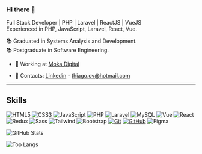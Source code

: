 ### Hi there 👋


Full Stack Developer | PHP | Laravel | ReactJS | VueJS <br />
Experienced in PHP, JavaScript, Laravel, React, Vue.

📚 Graduated in Systems Analysis and Development.<br />
📚 Postgraduate in Software Engineering.<br />

- 🔭 Working at [Moka Digital](www.mokadigital.com.br)
<!--
- 🌱 I’m currently learning ReactJS
-->
- 📩 Contacts: <a href="https://www.linkedin.com/in/thiagoov/">Linkedin</a> - <a href="mailto:thiago.ov@hotmail.com"/>thiago.ov@hotmail.com</a>

<hr />

## Skills
<!-- https://github.com/digitalinnovationone/dio-lab-open-source/blob/main/utils/badges/badges.md -->

![HTML5](https://img.shields.io/badge/HTML5-E34F26?style=for-the-badge&logo=html5&logoColor=white)
![CSS3](https://img.shields.io/badge/CSS3-1572B6?style=for-the-badge&logo=css3&logoColor=white)
![JavaScript](https://img.shields.io/badge/JavaScript-F7DF1E?style=for-the-badge&logo=javascript&logoColor=black)
![PHP](https://img.shields.io/badge/PHP-777BB4?style=for-the-badge&logo=php&logoColor=white)
![Laravel](https://img.shields.io/badge/laravel-%23FF2D20.svg?style=for-the-badge&logo=laravel&logoColor=white)
![MySQL](https://img.shields.io/badge/MySQL-00000F?style=for-the-badge&logo=mysql&logoColor=white)
![Vue](https://img.shields.io/badge/vuejs-%2335495e.svg?style=for-the-badge&logo=vuedotjs&logoColor=%234FC08D)
![React](https://img.shields.io/badge/React-20232A?style=for-the-badge&logo=react&logoColor=61DAFB)
![Redux](https://img.shields.io/badge/redux-%23593d88.svg?style=for-the-badge&logo=redux&logoColor=white)
![Sass](https://img.shields.io/badge/Sass-000?style=for-the-badge&logo=sass)
![Tailwind](https://img.shields.io/badge/tailwindcss-%2338B2AC.svg?style=for-the-badge&logo=tailwind-css&logoColor=white)
![Bootstrap](https://img.shields.io/badge/bootstrap-000?style=for-the-badge&logo=bootstrap&logoColor=553C7B)
[![Git](https://img.shields.io/badge/Git-000?style=for-the-badge&logo=git&logoColor=E94D5F)](https://git-scm.com/doc)
[![GitHub](https://img.shields.io/badge/GitHub-000?style=for-the-badge&logo=github&logoColor=30A3DC)](https://docs.github.com/)
![Figma](https://img.shields.io/badge/Figma-696969?style=for-the-badge&logo=figma&logoColor=figma)

![GitHub Stats](https://github-readme-stats.vercel.app/api?username=ThiagoBato&theme=transparent&bg_color=000&border_color=000&show_icons=true&icon_color=30A3DC&title_color=AA88FE&text_color=FFF)

![Top Langs](https://github-readme-stats-git-masterrstaa-rickstaa.vercel.app/api/top-langs/?username=ThiagoBato&layout=compact&bg_color=000&border_color=000&title_color=AA88FE&text_color=FFF)


<!--
Projects:
- 💻 <a href="https://rocketpay-homepage.vercel.app/">Rocketpay</a>
- Technologies: HTML, CSS, JavaScript, Node, Vite and iMask.
- <a href="https://github.com/ThiagoBato/explorer-lab-01">Repository</a>
<hr />
-->
